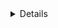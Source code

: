 <!DOCTYPE html>
<html lang="en">
<head>
    <meta charset="UTF-8">
    <meta name="viewport" content="width=device-width, initial-scale=1.0">
</head>
<body>
    <details>
    <details><summary>
        <h1><i>About Me</i></h1></summary>
        <p><i>
            - 👋 Hi, I’m Lavesh Gaur.
            <br>- 👀 I’m interested in CyberSecurity.
            <br>- 🌱 I’m from Aligarh and currently I am in Greater Noida.
        </i></p>
    <hr>
    <!-- About me completed -->
     <!-- Education portion -->
     <details><summary>
        <h1><i>Education</i></h1>
     </summary>
     <p>
        Pursuing a BTech from <a href="https://www.niet.co.in/">Noida Institute of Engineering and Technology</a>.
        <br>
        Currently I am in 2nd Year.
        <br>

        <details>
            <summary>
            <h3><i>Specializations</i></h3>
            </summary>
            <p>
                I am from CyberSecurity Specialization. 
                <br>
            </p>
            </details>
    </p>
    </details>
    <hr>
    <!-- Education portion completed -->
    <!-- Certificates and coading profile Portion -->
     <details>
        <summary>
            <h1><i>Certificates And Coading Profiles</i></h1>
        </summary>
     <p>
        <a href="https://www.hackerrank.com/profile/laveshgaur">HackerRank Profile</a>
        <br>
        <a href="https://www.hackerrank.com/certificates/9981ef2f818e">Python (Basic)</a>
        
    </p>
     </details>
     <hr>
     <!-- Certificates and coading profile Portion Completed-->
     <!-- Profiles Portion -->
      <details>
        <summary>
            <h1><i>Connect with me </i></h1>
        </summary>
        <p>
            What are you waiting for... 
            <br>
            Bring your cursor and hit the button you want
            <br>
            <a href="https://github.com/laveshgaur"><img src="GitHub.jpg" alt="GitHub" height="60"></a>
            <br>
            <a href="https://www.linkedin.com/in/laveshgaur/"><img src="linkedin-logo.jpg" alt="LinkedIn" height="60"></a>
            <br>
            <a href="https://www.instagram.com/__lavesh_gaur__/"><img src="instagram-logo.jpg" alt="Instagram" height="60"></a>
            <br>
            <a href="mailto:laveshgaur1@gmail.com"><img src="mail.jpg" alt="Mail" height="70"></a>
        </p>
      </details>
      <hr>
      <!-- Profiles Portion completed -->
    </details>
</body>
</html>
<!---
laveshgaur/laveshgaur is a ✨ special ✨ repository because its `README.md` (this file) appears on your GitHub profile.
You can click the Preview link to take a look at your changes.
--->
